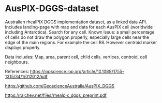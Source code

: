 # AusPIX-DGGS-dataset
Australian rhealPIX DGGS implementation dataset, as a linked data API.
Includes landing-page with map and data for each AusPIX cell (worldwide including Antarctica).
Search for any cell.
Known Issue: a small percentage of cells do not draw the polygon properly, especially large cells near the edge of the main regions.
For example the cell R8.
However centroid marker displays properly.

Data includes: Map, area, parent cell, child cells, vertices, centroid, cell neighbours. 

References:
https://iopscience.iop.org/article/10.1088/1755-1315/34/1/012012/pdf

https://github.com/GeoscienceAustralia/AusPIX_DGGS

https://raichev.net/files/rhealpix_dggs_preprint.pdf
